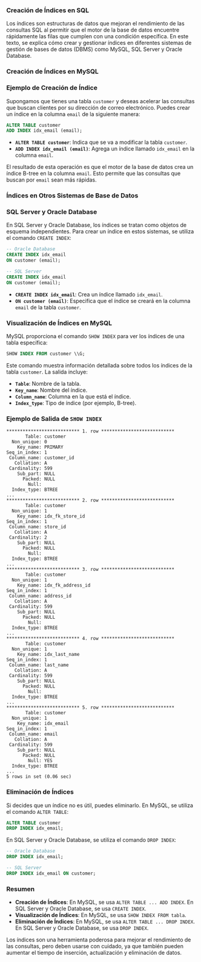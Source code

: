 ### Creación de Índices en SQL

Los índices son estructuras de datos que mejoran el rendimiento de las consultas SQL al permitir que el motor de la base de datos encuentre rápidamente las filas que cumplen con una condición específica. En este texto, se explica cómo crear y gestionar índices en diferentes sistemas de gestión de bases de datos (DBMS) como MySQL, SQL Server y Oracle Database.

### Creación de Índices en MySQL

### Ejemplo de Creación de Índice

Supongamos que tienes una tabla `customer` y deseas acelerar las consultas que buscan clientes por su dirección de correo electrónico. Puedes crear un índice en la columna `email` de la siguiente manera:

```sql
ALTER TABLE customer
ADD INDEX idx_email (email);

```

- **`ALTER TABLE customer`**: Indica que se va a modificar la tabla `customer`.
- **`ADD INDEX idx_email (email)`**: Agrega un índice llamado `idx_email` en la columna `email`.

El resultado de esta operación es que el motor de la base de datos crea un índice B-tree en la columna `email`. Esto permite que las consultas que buscan por `email` sean más rápidas.

### Índices en Otros Sistemas de Base de Datos

### SQL Server y Oracle Database

En SQL Server y Oracle Database, los índices se tratan como objetos de esquema independientes. Para crear un índice en estos sistemas, se utiliza el comando `CREATE INDEX`:

```sql
-- Oracle Database
CREATE INDEX idx_email
ON customer (email);

-- SQL Server
CREATE INDEX idx_email
ON customer (email);

```

- **`CREATE INDEX idx_email`**: Crea un índice llamado `idx_email`.
- **`ON customer (email)`**: Especifica que el índice se creará en la columna `email` de la tabla `customer`.

### Visualización de Índices en MySQL

MySQL proporciona el comando `SHOW INDEX` para ver los índices de una tabla específica:

```sql
SHOW INDEX FROM customer \\G;

```

Este comando muestra información detallada sobre todos los índices de la tabla `customer`. La salida incluye:

- **`Table`**: Nombre de la tabla.
- **`Key_name`**: Nombre del índice.
- **`Column_name`**: Columna en la que está el índice.
- **`Index_type`**: Tipo de índice (por ejemplo, B-tree).

### Ejemplo de Salida de `SHOW INDEX`

```
*************************** 1. row ***************************
       Table: customer
  Non_unique: 0
    Key_name: PRIMARY
Seq_in_index: 1
 Column_name: customer_id
   Collation: A
 Cardinality: 599
    Sub_part: NULL
      Packed: NULL
        Null:
  Index_type: BTREE
...
*************************** 2. row ***************************
       Table: customer
  Non_unique: 1
    Key_name: idx_fk_store_id
Seq_in_index: 1
 Column_name: store_id
   Collation: A
 Cardinality: 2
    Sub_part: NULL
      Packed: NULL
        Null:
  Index_type: BTREE
...
*************************** 3. row ***************************
       Table: customer
  Non_unique: 1
    Key_name: idx_fk_address_id
Seq_in_index: 1
 Column_name: address_id
   Collation: A
 Cardinality: 599
    Sub_part: NULL
      Packed: NULL
        Null:
  Index_type: BTREE
...
*************************** 4. row ***************************
       Table: customer
  Non_unique: 1
    Key_name: idx_last_name
Seq_in_index: 1
 Column_name: last_name
   Collation: A
 Cardinality: 599
    Sub_part: NULL
      Packed: NULL
        Null:
  Index_type: BTREE
...
*************************** 5. row ***************************
       Table: customer
  Non_unique: 1
    Key_name: idx_email
Seq_in_index: 1
 Column_name: email
   Collation: A
 Cardinality: 599
    Sub_part: NULL
      Packed: NULL
        Null: YES
  Index_type: BTREE
...
5 rows in set (0.06 sec)

```

### Eliminación de Índices

Si decides que un índice no es útil, puedes eliminarlo. En MySQL, se utiliza el comando `ALTER TABLE`:

```sql
ALTER TABLE customer
DROP INDEX idx_email;

```

En SQL Server y Oracle Database, se utiliza el comando `DROP INDEX`:

```sql
-- Oracle Database
DROP INDEX idx_email;

-- SQL Server
DROP INDEX idx_email ON customer;

```

### Resumen

- **Creación de Índices**: En MySQL, se usa `ALTER TABLE ... ADD INDEX`. En SQL Server y Oracle Database, se usa `CREATE INDEX`.
- **Visualización de Índices**: En MySQL, se usa `SHOW INDEX FROM tabla`.
- **Eliminación de Índices**: En MySQL, se usa `ALTER TABLE ... DROP INDEX`. En SQL Server y Oracle Database, se usa `DROP INDEX`.

Los índices son una herramienta poderosa para mejorar el rendimiento de las consultas, pero deben usarse con cuidado, ya que también pueden aumentar el tiempo de inserción, actualización y eliminación de datos.